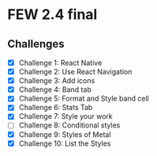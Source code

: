 # FEW 2.4 final

## Challenges
- [x] Challenge 1: React Native
- [x] Challenge 2: Use React Navigation
- [x] Challenge 3: Add icons
- [x] Challenge 4: Band tab
- [x] Challenge 5: Format and Style band cell
- [x] Challenge 6: Stats Tab
- [x] Challenge 7: Style your work
- [ ] Challenge 8: Conditional styles
- [x] Challenge 9: Styles of Metal
- [x] Challenge 10: List the Styles